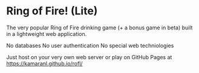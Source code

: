 # Ring of Fire! (Lite)

The very popular Ring of Fire drinking game (+ a bonus game in beta) built in a lightweight web application.

No databases
No user authentication
No special web techniologies

Just host on your very own web server or play on GitHub Pages at <https://kamaranl.github.io/rofl/>
